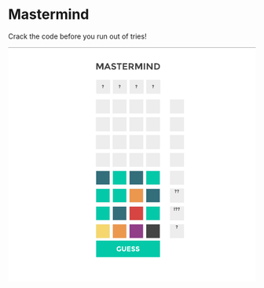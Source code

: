 Mastermind
==========

Crack the code before you run out of tries!

![Screenshot](https://raw.githubusercontent.com/NathanielWroblewski/mastermind/master/screenshot.png)
